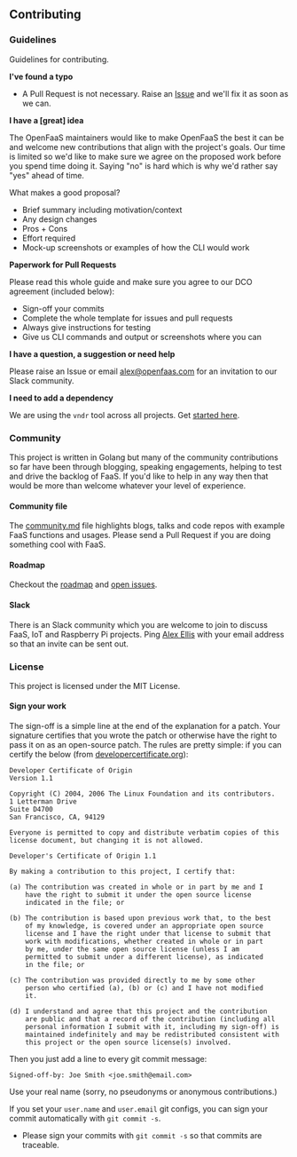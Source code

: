 ## Contributing

### Guidelines

Guidelines for contributing.

**I've found a typo**

* A Pull Request is not necessary. Raise an [Issue](https://github.com/alexellis/faas/issues) and we'll fix it as soon as we can. 

**I have a [great] idea**

The OpenFaaS maintainers would like to make OpenFaaS the best it can be and welcome new contributions that align with the project's goals. Our time is limited so we'd like to make sure we agree on the proposed work before you spend time doing it. Saying "no" is hard which is why we'd rather say "yes" ahead of time.

What makes a good proposal?

* Brief summary including motivation/context
* Any design changes
* Pros + Cons
* Effort required
* Mock-up screenshots or examples of how the CLI would work

**Paperwork for Pull Requests**

Please read this whole guide and make sure you agree to our DCO agreement (included below):

* Sign-off your commits
* Complete the whole template for issues and pull requests
* Always give instructions for testing
 * Give us CLI commands and output or screenshots where you can 

**I have a question, a suggestion or need help**

Please raise an Issue or email alex@openfaas.com for an invitation to our Slack community.

**I need to add a dependency**

We are using the `vndr` tool across all projects. Get [started here](https://github.com/LK4D4/vndr).

### Community

This project is written in Golang but many of the community contributions so far have been through blogging, speaking engagements, helping to test and drive the backlog of FaaS. If you'd like to help in any way then that would be more than welcome whatever your level of experience.

#### Community file

The [community.md](https://github.com/alexellis/faas/blob/master/community.md) file highlights blogs, talks and code repos with example FaaS functions and usages. Please send a Pull Request if you are doing something cool with FaaS.

#### Roadmap

Checkout the [roadmap](https://github.com/alexellis/faas/blob/master/ROADMAP.md) and [open issues](https://github.com/alexellis/faas/issues).

#### Slack

There is an Slack community which you are welcome to join to discuss FaaS, IoT and Raspberry Pi projects. Ping [Alex Ellis](https://github.com/alexellis) with your email address so that an invite can be sent out.

### License

This project is licensed under the MIT License.

#### Sign your work

The sign-off is a simple line at the end of the explanation for a patch. Your
signature certifies that you wrote the patch or otherwise have the right to pass
it on as an open-source patch. The rules are pretty simple: if you can certify
the below (from [developercertificate.org](http://developercertificate.org/)):

```
Developer Certificate of Origin
Version 1.1

Copyright (C) 2004, 2006 The Linux Foundation and its contributors.
1 Letterman Drive
Suite D4700
San Francisco, CA, 94129

Everyone is permitted to copy and distribute verbatim copies of this
license document, but changing it is not allowed.

Developer's Certificate of Origin 1.1

By making a contribution to this project, I certify that:

(a) The contribution was created in whole or in part by me and I
    have the right to submit it under the open source license
    indicated in the file; or

(b) The contribution is based upon previous work that, to the best
    of my knowledge, is covered under an appropriate open source
    license and I have the right under that license to submit that
    work with modifications, whether created in whole or in part
    by me, under the same open source license (unless I am
    permitted to submit under a different license), as indicated
    in the file; or

(c) The contribution was provided directly to me by some other
    person who certified (a), (b) or (c) and I have not modified
    it.

(d) I understand and agree that this project and the contribution
    are public and that a record of the contribution (including all
    personal information I submit with it, including my sign-off) is
    maintained indefinitely and may be redistributed consistent with
    this project or the open source license(s) involved.
```

Then you just add a line to every git commit message:

    Signed-off-by: Joe Smith <joe.smith@email.com>

Use your real name (sorry, no pseudonyms or anonymous contributions.)

If you set your `user.name` and `user.email` git configs, you can sign your
commit automatically with `git commit -s`.

* Please sign your commits with `git commit -s` so that commits are traceable.
